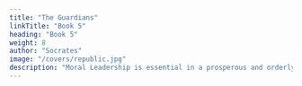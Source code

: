 ```yaml
---
title: "The Guardians"
linkTitle: "Book 5"
heading: "Book 5"
weight: 8
author: "Socrates"
image: "/covers/republic.jpg"
description: "Moral Leadership is essential in a prosperous and orderly state. Here, Socrates explains the rules for the Guardian caste"
---
```

